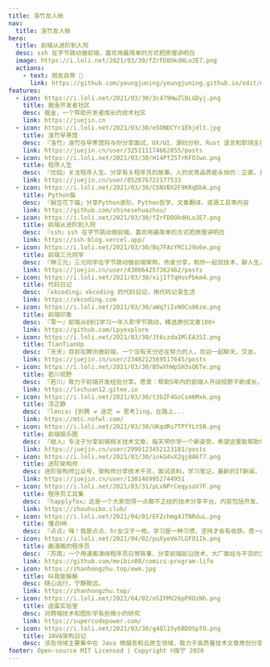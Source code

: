 ```yaml
---
title: 洛竹友人帐
nav:
  title: 洛竹友人帐
hero:
  title: 前端从进阶到入院
  desc: ssh 在字节跳动做前端，喜欢用最简单的方式把原理讲明白
  image: https://i.loli.net/2021/03/30/fZrFD8OkdHLoJE7.png
  actions:
    - text: 朋友自荐 🤝
      link: https://github.com/youngjuning/youngjuning.github.io/edit/main/docs/friends/index.md
features:
  - icon: https://i.loli.net/2021/03/30/3c479HwZlBLGDyj.png
    title: 掘金开发者社区
    desc: 掘金，一个帮助开发者成长的技术社区
    link: https://juejin.cn
  - icon: https://i.loli.net/2021/03/30/eSONDCYr1Ehjdlt.jpg
    title: 洛竹早茶馆
    desc: 『洛竹』洛竹在早茶馆将与你分享面试、UX/UI、源码分析、Rust 语言和职场生存指南等干货。
    link: https://juejin.cn/user/325111174662855/posts
  - icon: https://i.loli.net/2021/03/30/H14PfZS7rKFOJwn.png
    title: 程序人生
    desc: 『优弧』关注程序人生。分享有关程序员的故事。人的优秀品质是永恒的：正直，勇敢，独立，充满爱心。
    link: https://juejin.cn/user/852876722177533
  - icon: https://i.loli.net/2021/03/30/CSNVBX2F9KRqDbA.png
    title: Python猫
    desc: 『豌豆花下猫』分享Python进阶、Python哲学、文章翻译、资源工具等内容
    link: https://github.com/chinesehuazhou/
  - icon: https://i.loli.net/2021/03/30/fZrFD8OkdHLoJE7.png
    title: 前端从进阶到入院
    desc: 『ssh』ssh 在字节跳动做前端，喜欢用最简单的方式把原理讲明白
    link: https://ssh-blog.vercel.app/
  - icon: https://i.loli.net/2021/03/30/Bq7FAcYRCiJ9o6e.png
    title: 前端三元同学
    desc: 『神三元』三元同学在字节跳动做前端架构，热爱分享，和你一起侃技术、聊人生。
    link: https://juejin.cn/user/430664257382462/posts
  - icon: https://i.loli.net/2021/03/30/xijIfTqHusPbkm4.png
    title: 代码日记
    desc: 『xkcoding』xkcoding 的代码日记，用代码记录生活
    link: https://xkcoding.com
  - icon: https://i.loli.net/2021/03/30/aWq7iIvNOCu86ze.png
    title: 前端印象
    desc: 『零一』前端从0到1学习一年入职字节跳动，精选原创文章100+
    link: https://github.com/Lpyexplore
  - icon: https://i.loli.net/2021/03/30/Jt6czda1MlEA3SI.png
    title: TianTianUp
    desc: 『天天』目前在腾讯做前端，一个没有天分还在努力的人，欢迎一起聊天，交友。
    link: https://juejin.cn/user/2348212569517645/posts
  - icon: https://i.loli.net/2021/03/30/B5wVhWpSH3sQ6Te.png
    title: 若川视野
    desc: 『若川』致力于前端开发经验分享。愿景：帮助5年内的前端人开阔视野不断成长，走在前列。
    link: https://lxchuan12.gitee.io
  - icon: https://i.loli.net/2021/03/30/t3bZF4GoCsm6Mxk.png
    title: 浮之静
    desc: 『lencx』{折腾 ⇌ 迷茫 ⇌ 思考]ing，在路上...
    link: https://mtc.nofwl.com/
  - icon: https://i.loli.net/2021/03/30/UKqdRs7TPfYLt5B.png
    title: 前端娱乐圈
    desc: 『蛙人』专注于分享前端相关技术文章，每天带你学一个新姿势，希望这里能帮助你成长
    link: https://juejin.cn/user/2999123452123181/posts
  - icon: https://i.loli.net/2021/03/30/inkG4vX2gj8A6f7.png
    title: 进阶架构师
    desc: 进阶架构师公众号，架构师分享技术干货，面试资料，学习笔记，最新的IT新闻，让你能够轻松进阶架构师，走入架构圈！
    link: https://juejin.cn/user/1301469952744951
  - icon: https://i.loli.net/2021/03/31/pLvNPrCeqysaV7F.png
    title: 程序员工具集
    desc: 『happlyfox』这是一个大家觉得一点都不正经的技术分享平台。内容包括开发、工具、开源项目、管理、面试、行业动态等，我们将定期为您推送有趣的文章。
    link: https://zhouhuibo.club/
  - icon: https://i.loli.net/2021/04/01/EFZchmg4JTNRduL.png
    title: 懂点HR
    desc: 『点点』嗨！我是点点，hr女汉子一枚。学习是一种习惯，坚持才会有收获。愿一起每天进步一点点，期接更好的我们。
  - icon: https://i.loli.net/2021/04/02/puXyeVm7LGFO1Ik.png
    title: 画漫画的程序员
    desc: 『苏南』一个用漫画演绎程序员日常轶事、分享前端前沿技术、大厂面经与干货的公众号
    link: https://github.com/meibin08/comics-program-life
  - icon: https://zhanhongzhu.top/ewm.jpg
    title: 叫我詹躲躲
    desc: 随心远行，宁静致远。
    link: https://zhanhongzhu.top/
  - icon: https://i.loli.net/2021/04/02/nSIFMV26pP8OzNh.png
    title: 卤蛋实验室
    desc: 对跨端技术和图形学有些微小的研究
    link: https://supercodepower.com/
  - icon: https://i.loli.net/2021/03/30/g4Ql15y6BDUSpTO.png
    title: JAVA架构日记
    desc: 涉及领域主要集中在 Java 微服务和云原生领域，致力于高质量技术文章原创分享，拒绝水文、软文。
footer: Open-source MIT Licensed | Copyright ©俊宁 2020
---
```

